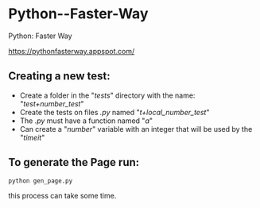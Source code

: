 Python--Faster-Way
==================

Python: Faster Way

https://pythonfasterway.appspot.com/

Creating a new test: 
--------------------

* Create a folder in the "_tests_" directory with the name: "_test+number_test_" 
* Create the tests on files _.py_ named "_t+local_number_test_" 
* The _.py_ must have a function named "_a_" 
* Can create a "_number_" variable with an integer that will be used by the "_timeit_" 

To generate the Page run:
-------------------------
```
python gen_page.py
```
this process can take some time.
